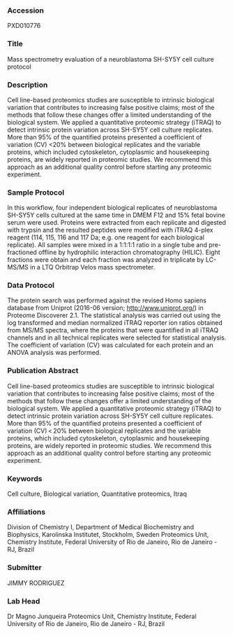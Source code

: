 ### Accession
PXD010776

### Title
Mass spectrometry evaluation of a neuroblastoma SH-SY5Y cell culture protocol

### Description
Cell line-based proteomics studies are susceptible to intrinsic biological variation that contributes to increasing false positive claims; most of the methods that follow these changes offer a limited understanding of the biological system. We applied a quantitative proteomic strategy (iTRAQ) to detect intrinsic protein variation across SH-SY5Y cell culture replicates. More than 95% of the quantified proteins presented a coefficient of variation (CV) <20% between biological replicates and the variable proteins, which included cytoskeleton, cytoplasmic and housekeeping proteins, are widely reported in proteomic studies. We recommend this approach as an additional quality control before starting any proteomic experiment.

### Sample Protocol
In this workflow, four independent biological replicates of neuroblastoma SH-SY5Y cells cultured at the same time in DMEM F12 and 15% fetal bovine serum were used. Proteins were extracted from each replicate and digested with trypsin and the resulted peptides were modified with iTRAQ 4-plex reagent (114, 115, 116 and 117 Da; e.g. one reagent for each biological replicate). All samples were mixed in a 1:1:1:1 ratio in a single tube and pre-fractioned offline by hydrophilic interaction chromatography (HILIC). Eight fractions were obtain and each fraction was analyzed in triplicate by LC-MS/MS in a LTQ Orbitrap Velos mass spectrometer.

### Data Protocol
The protein search was performed against the revised Homo sapiens database from Uniprot (2016-06 version; http://www.uniprot.org/) in Proteome Discoverer 2.1. The statistical analysis was carried out using the log transformed and median normalized iTRAQ reporter ion ratios obtained from MS/MS spectra, where the proteins that were quantified in all iTRAQ channels and in all technical replicates were selected for statistical analysis. The coefficient of variation (CV) was calculated for each protein and an ANOVA analysis was performed.

### Publication Abstract
Cell line-based proteomics studies are susceptible to intrinsic biological variation that contributes to increasing false positive claims; most of the methods that follow these changes offer a limited understanding of the biological system. We applied a quantitative proteomic strategy (iTRAQ) to detect intrinsic protein variation across SH-SY5Y cell culture replicates. More than 95% of the quantified proteins presented a coefficient of variation (CV)&#x202f;&lt;&#x202f;20% between biological replicates and the variable proteins, which included cytoskeleton, cytoplasmic and housekeeping proteins, are widely reported in proteomic studies. We recommend this approach as an additional quality control before starting any proteomic experiment.

### Keywords
Cell culture, Biological variation, Quantitative proteomics, Itraq

### Affiliations
Division of Chemistry I, Department of Medical Biochemistry and Biophysics, Karolinska Institutet, Stockholm, Sweden
Proteomics Unit, Chemistry Institute, Federal University of Rio de Janeiro, Rio de Janeiro - RJ, Brazil

### Submitter
JIMMY RODRIGUEZ

### Lab Head
Dr Magno Junqueira
Proteomics Unit, Chemistry Institute, Federal University of Rio de Janeiro, Rio de Janeiro - RJ, Brazil


